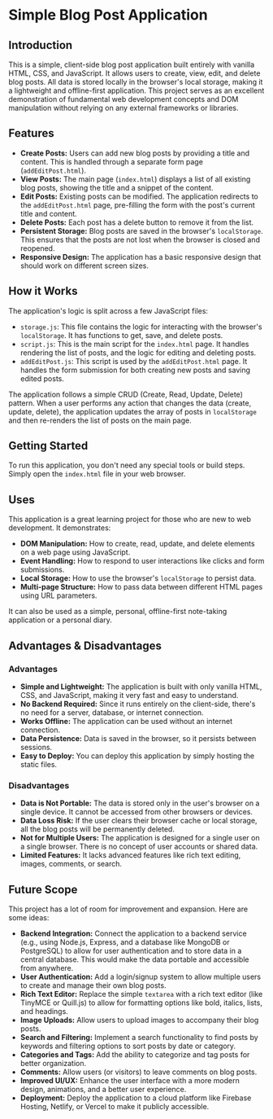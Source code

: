 # Simple Blog Post Application

## Introduction

This is a simple, client-side blog post application built entirely with vanilla HTML, CSS, and JavaScript. It allows users to create, view, edit, and delete blog posts. All data is stored locally in the browser's local storage, making it a lightweight and offline-first application. This project serves as an excellent demonstration of fundamental web development concepts and DOM manipulation without relying on any external frameworks or libraries.

## Features

- **Create Posts:** Users can add new blog posts by providing a title and content. This is handled through a separate form page (`addEditPost.html`).
- **View Posts:** The main page (`index.html`) displays a list of all existing blog posts, showing the title and a snippet of the content.
- **Edit Posts:** Existing posts can be modified. The application redirects to the `addEditPost.html` page, pre-filling the form with the post's current title and content.
- **Delete Posts:** Each post has a delete button to remove it from the list.
- **Persistent Storage:** Blog posts are saved in the browser's `localStorage`. This ensures that the posts are not lost when the browser is closed and reopened.
- **Responsive Design:** The application has a basic responsive design that should work on different screen sizes.

## How it Works

The application's logic is split across a few JavaScript files:

- `storage.js`: This file contains the logic for interacting with the browser's `localStorage`. It has functions to get, save, and delete posts.
- `script.js`: This is the main script for the `index.html` page. It handles rendering the list of posts, and the logic for editing and deleting posts.
- `addEditPost.js`: This script is used by the `addEditPost.html` page. It handles the form submission for both creating new posts and saving edited posts.

The application follows a simple CRUD (Create, Read, Update, Delete) pattern. When a user performs any action that changes the data (create, update, delete), the application updates the array of posts in `localStorage` and then re-renders the list of posts on the main page.

## Getting Started

To run this application, you don't need any special tools or build steps. Simply open the `index.html` file in your web browser.

## Uses

This application is a great learning project for those who are new to web development. It demonstrates:

- **DOM Manipulation:** How to create, read, update, and delete elements on a web page using JavaScript.
- **Event Handling:** How to respond to user interactions like clicks and form submissions.
- **Local Storage:** How to use the browser's `localStorage` to persist data.
- **Multi-page Structure:** How to pass data between different HTML pages using URL parameters.

It can also be used as a simple, personal, offline-first note-taking application or a personal diary.

## Advantages & Disadvantages

### Advantages

- **Simple and Lightweight:** The application is built with only vanilla HTML, CSS, and JavaScript, making it very fast and easy to understand.
- **No Backend Required:** Since it runs entirely on the client-side, there's no need for a server, database, or internet connection.
- **Works Offline:** The application can be used without an internet connection.
- **Data Persistence:** Data is saved in the browser, so it persists between sessions.
- **Easy to Deploy:** You can deploy this application by simply hosting the static files.

### Disadvantages

- **Data is Not Portable:** The data is stored only in the user's browser on a single device. It cannot be accessed from other browsers or devices.
- **Data Loss Risk:** If the user clears their browser cache or local storage, all the blog posts will be permanently deleted.
- **Not for Multiple Users:** The application is designed for a single user on a single browser. There is no concept of user accounts or shared data.
- **Limited Features:** It lacks advanced features like rich text editing, images, comments, or search.

## Future Scope

This project has a lot of room for improvement and expansion. Here are some ideas:

- **Backend Integration:** Connect the application to a backend service (e.g., using Node.js, Express, and a database like MongoDB or PostgreSQL) to allow for user authentication and to store data in a central database. This would make the data portable and accessible from anywhere.
- **User Authentication:** Add a login/signup system to allow multiple users to create and manage their own blog posts.
- **Rich Text Editor:** Replace the simple `textarea` with a rich text editor (like TinyMCE or Quill.js) to allow for formatting options like bold, italics, lists, and headings.
- **Image Uploads:** Allow users to upload images to accompany their blog posts.
- **Search and Filtering:** Implement a search functionality to find posts by keywords and filtering options to sort posts by date or category.
- **Categories and Tags:** Add the ability to categorize and tag posts for better organization.
- **Comments:** Allow users (or visitors) to leave comments on blog posts.
- **Improved UI/UX:** Enhance the user interface with a more modern design, animations, and a better user experience.
- **Deployment:** Deploy the application to a cloud platform like Firebase Hosting, Netlify, or Vercel to make it publicly accessible.
